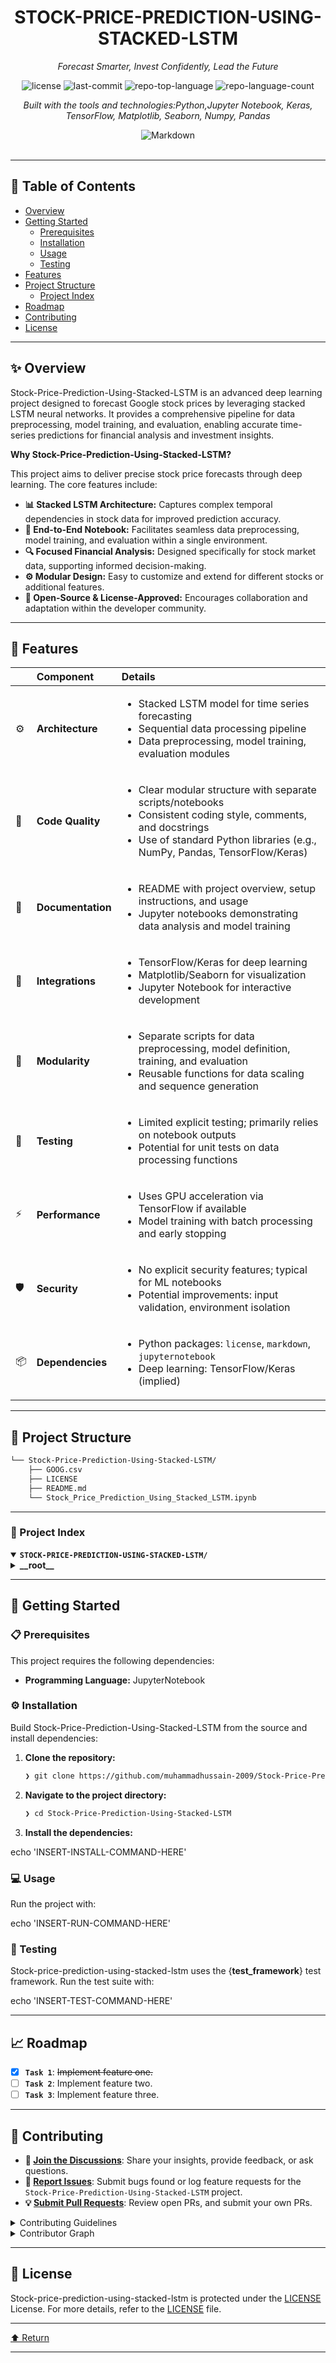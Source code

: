 <div id="top">

<!-- HEADER STYLE: CLASSIC -->
<div align="center">


# STOCK-PRICE-PREDICTION-USING-STACKED-LSTM

<em>Forecast Smarter, Invest Confidently, Lead the Future</em>

<!-- BADGES -->
<img src="https://img.shields.io/github/license/muhammadhussain-2009/Stock-Price-Prediction-Using-Stacked-LSTM?style=flat&logo=opensourceinitiative&logoColor=white&color=0080ff" alt="license">
<img src="https://img.shields.io/github/last-commit/muhammadhussain-2009/Stock-Price-Prediction-Using-Stacked-LSTM?style=flat&logo=git&logoColor=white&color=0080ff" alt="last-commit">
<img src="https://img.shields.io/github/languages/top/muhammadhussain-2009/Stock-Price-Prediction-Using-Stacked-LSTM?style=flat&color=0080ff" alt="repo-top-language">
<img src="https://img.shields.io/github/languages/count/muhammadhussain-2009/Stock-Price-Prediction-Using-Stacked-LSTM?style=flat&color=0080ff" alt="repo-language-count">

<em>Built with the tools and technologies:Python,Jupyter Notebook, Keras, TensorFlow, Matplotlib, Seaborn, Numpy, Pandas</em>

<img src="https://img.shields.io/badge/Markdown-000000.svg?style=flat&logo=Markdown&logoColor=white" alt="Markdown">

</div>
<br>

---

## 📄 Table of Contents

- [Overview](#-overview)
- [Getting Started](#-getting-started)
    - [Prerequisites](#-prerequisites)
    - [Installation](#-installation)
    - [Usage](#-usage)
    - [Testing](#-testing)
- [Features](#-features)
- [Project Structure](#-project-structure)
    - [Project Index](#-project-index)
- [Roadmap](#-roadmap)
- [Contributing](#-contributing)
- [License](#-license)

---

## ✨ Overview

Stock-Price-Prediction-Using-Stacked-LSTM is an advanced deep learning project designed to forecast Google stock prices by leveraging stacked LSTM neural networks. It provides a comprehensive pipeline for data preprocessing, model training, and evaluation, enabling accurate time-series predictions for financial analysis and investment insights.

**Why Stock-Price-Prediction-Using-Stacked-LSTM?**

This project aims to deliver precise stock price forecasts through deep learning. The core features include:

- **📊 Stacked LSTM Architecture:** Captures complex temporal dependencies in stock data for improved prediction accuracy.
- **🧠 End-to-End Notebook:** Facilitates seamless data preprocessing, model training, and evaluation within a single environment.
- **🔍 Focused Financial Analysis:** Designed specifically for stock market data, supporting informed decision-making.
- **⚙️ Modular Design:** Easy to customize and extend for different stocks or additional features.
- **🚀 Open-Source & License-Approved:** Encourages collaboration and adaptation within the developer community.

---

## 📌 Features

|      | Component       | Details                                                                                     |
| :--- | :-------------- | :------------------------------------------------------------------------------------------ |
| ⚙️  | **Architecture**  | <ul><li>Stacked LSTM model for time series forecasting</li><li>Sequential data processing pipeline</li><li>Data preprocessing, model training, evaluation modules</li></ul> |
| 🔩 | **Code Quality**  | <ul><li>Clear modular structure with separate scripts/notebooks</li><li>Consistent coding style, comments, and docstrings</li><li>Use of standard Python libraries (e.g., NumPy, Pandas, TensorFlow/Keras)</li></ul> |
| 📄 | **Documentation** | <ul><li>README with project overview, setup instructions, and usage</li><li>Jupyter notebooks demonstrating data analysis and model training</li></ul> |
| 🔌 | **Integrations**  | <ul><li>TensorFlow/Keras for deep learning</li><li>Matplotlib/Seaborn for visualization</li><li>Jupyter Notebook for interactive development</li></ul> |
| 🧩 | **Modularity**    | <ul><li>Separate scripts for data preprocessing, model definition, training, and evaluation</li><li>Reusable functions for data scaling and sequence generation</li></ul> |
| 🧪 | **Testing**       | <ul><li>Limited explicit testing; primarily relies on notebook outputs</li><li>Potential for unit tests on data processing functions</li></ul> |
| ⚡️  | **Performance**   | <ul><li>Uses GPU acceleration via TensorFlow if available</li><li>Model training with batch processing and early stopping</li></ul> |
| 🛡️ | **Security**      | <ul><li>No explicit security features; typical for ML notebooks</li><li>Potential improvements: input validation, environment isolation</li></ul> |
| 📦 | **Dependencies**  | <ul><li>Python packages: `license`, `markdown`, `jupyternotebook`</li><li>Deep learning: TensorFlow/Keras (implied)</li></ul> |

---

## 📁 Project Structure

```sh
└── Stock-Price-Prediction-Using-Stacked-LSTM/
    ├── GOOG.csv
    ├── LICENSE
    ├── README.md
    └── Stock_Price_Prediction_Using_Stacked_LSTM.ipynb
```

---

### 📑 Project Index

<details open>
	<summary><b><code>STOCK-PRICE-PREDICTION-USING-STACKED-LSTM/</code></b></summary>
	<!-- __root__ Submodule -->
	<details>
		<summary><b>__root__</b></summary>
		<blockquote>
			<div class='directory-path' style='padding: 8px 0; color: #666;'>
				<code><b>⦿ __root__</b></code>
			<table style='width: 100%; border-collapse: collapse;'>
			<thead>
				<tr style='background-color: #f8f9fa;'>
					<th style='width: 30%; text-align: left; padding: 8px;'>File Name</th>
					<th style='text-align: left; padding: 8px;'>Summary</th>
				</tr>
			</thead>
				<tr style='border-bottom: 1px solid #eee;'>
					<td style='padding: 8px;'><b><a href='https://github.com/muhammadhussain-2009/Stock-Price-Prediction-Using-Stacked-LSTM/blob/master/README.md'>README.md</a></b></td>
					<td style='padding: 8px;'>- Provides an overview of the Stock-Price-Prediction-Using-Stacked-LSTM project, emphasizing its goal of forecasting Google stock prices through advanced deep learning techniques<br>- It highlights the architectures focus on leveraging stacked LSTM models to capture temporal dependencies, enabling accurate and robust predictions within the broader financial data analysis framework.</td>
				</tr>
				<tr style='border-bottom: 1px solid #eee;'>
					<td style='padding: 8px;'><b><a href='https://github.com/muhammadhussain-2009/Stock-Price-Prediction-Using-Stacked-LSTM/blob/master/Stock_Price_Prediction_Using_Stacked_LSTM.ipynb'>Stock_Price_Prediction_Using_Stacked_LSTM.ipynb</a></b></td>
					<td style='padding: 8px;'>- Stock Price Prediction Using Stacked LSTMThis Jupyter Notebook serves as the core component for a stock price prediction project, leveraging a stacked LSTM (Long Short-Term Memory) neural network<br>- Its primary purpose is to analyze historical stock data and generate future price forecasts<br>- Within the overall architecture, this notebook orchestrates data preprocessing, model training, and evaluation, enabling accurate time-series predictions that can inform investment decisions or further analytical insights<br>- It acts as the predictive engine of the project, transforming raw stock data into meaningful forecasts through deep learning techniques.</td>
				</tr>
				<tr style='border-bottom: 1px solid #eee;'>
					<td style='padding: 8px;'><b><a href='https://github.com/muhammadhussain-2009/Stock-Price-Prediction-Using-Stacked-LSTM/blob/master/LICENSE'>LICENSE</a></b></td>
					<td style='padding: 8px;'>- Provides the licensing terms for the project, establishing legal permissions and restrictions for software use, distribution, and modification within the overall architecture<br>- Ensures clarity on rights granted to users and contributors, supporting open-source collaboration and safeguarding intellectual property across the codebase.</td>
				</tr>
			</table>
		</blockquote>
	</details>
</details>

---

## 🚀 Getting Started

### 📋 Prerequisites

This project requires the following dependencies:

- **Programming Language:** JupyterNotebook

### ⚙️ Installation

Build Stock-Price-Prediction-Using-Stacked-LSTM from the source and install dependencies:

1. **Clone the repository:**

    ```sh
    ❯ git clone https://github.com/muhammadhussain-2009/Stock-Price-Prediction-Using-Stacked-LSTM
    ```

2. **Navigate to the project directory:**

    ```sh
    ❯ cd Stock-Price-Prediction-Using-Stacked-LSTM
    ```

3. **Install the dependencies:**

echo 'INSERT-INSTALL-COMMAND-HERE'

### 💻 Usage

Run the project with:

echo 'INSERT-RUN-COMMAND-HERE'

### 🧪 Testing

Stock-price-prediction-using-stacked-lstm uses the {__test_framework__} test framework. Run the test suite with:

echo 'INSERT-TEST-COMMAND-HERE'

---

## 📈 Roadmap

- [X] **`Task 1`**: <strike>Implement feature one.</strike>
- [ ] **`Task 2`**: Implement feature two.
- [ ] **`Task 3`**: Implement feature three.

---

## 🤝 Contributing

- **💬 [Join the Discussions](https://github.com/muhammadhussain-2009/Stock-Price-Prediction-Using-Stacked-LSTM/discussions)**: Share your insights, provide feedback, or ask questions.
- **🐛 [Report Issues](https://github.com/muhammadhussain-2009/Stock-Price-Prediction-Using-Stacked-LSTM/issues)**: Submit bugs found or log feature requests for the `Stock-Price-Prediction-Using-Stacked-LSTM` project.
- **💡 [Submit Pull Requests](https://github.com/muhammadhussain-2009/Stock-Price-Prediction-Using-Stacked-LSTM/blob/main/CONTRIBUTING.md)**: Review open PRs, and submit your own PRs.

<details closed>
<summary>Contributing Guidelines</summary>

1. **Fork the Repository**: Start by forking the project repository to your github account.
2. **Clone Locally**: Clone the forked repository to your local machine using a git client.
   ```sh
   git clone https://github.com/muhammadhussain-2009/Stock-Price-Prediction-Using-Stacked-LSTM
   ```
3. **Create a New Branch**: Always work on a new branch, giving it a descriptive name.
   ```sh
   git checkout -b new-feature-x
   ```
4. **Make Your Changes**: Develop and test your changes locally.
5. **Commit Your Changes**: Commit with a clear message describing your updates.
   ```sh
   git commit -m 'Implemented new feature x.'
   ```
6. **Push to github**: Push the changes to your forked repository.
   ```sh
   git push origin new-feature-x
   ```
7. **Submit a Pull Request**: Create a PR against the original project repository. Clearly describe the changes and their motivations.
8. **Review**: Once your PR is reviewed and approved, it will be merged into the main branch. Congratulations on your contribution!
</details>

<details closed>
<summary>Contributor Graph</summary>
<br>
<p align="left">
   <a href="https://github.com{/muhammadhussain-2009/Stock-Price-Prediction-Using-Stacked-LSTM/}graphs/contributors">
      <img src="https://contrib.rocks/image?repo=muhammadhussain-2009/Stock-Price-Prediction-Using-Stacked-LSTM">
   </a>
</p>
</details>

---

## 📜 License

Stock-price-prediction-using-stacked-lstm is protected under the [LICENSE](https://choosealicense.com/licenses) License. For more details, refer to the [LICENSE](https://choosealicense.com/licenses/) file.

---

<div align="left"><a href="#top">⬆ Return</a></div>

---
